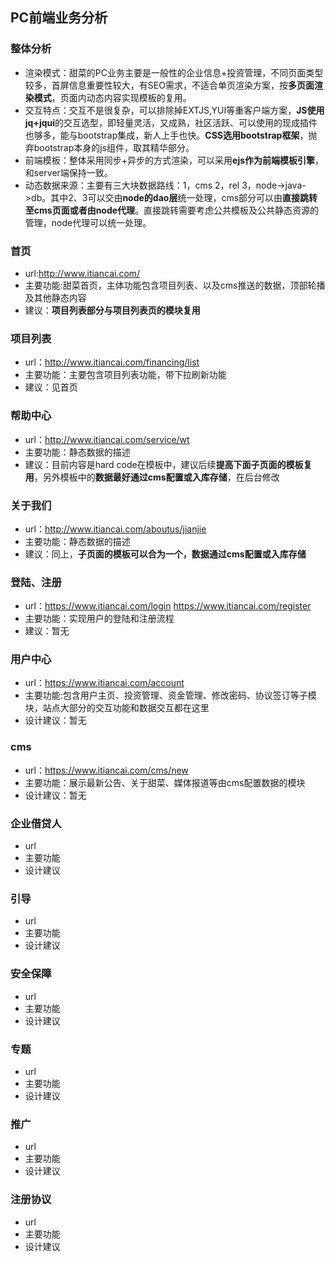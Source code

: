 ## PC前端业务分析 ##
### 整体分析 ###
- 渲染模式：甜菜的PC业务主要是一般性的企业信息+投资管理，不同页面类型较多，首屏信息重要性较大，有SEO需求，不适合单页渲染方案，按**多页面渲染模式**，页面内动态内容实现模板的复用。
- 交互特点：交互不是很复杂，可以排除掉EXTJS,YUI等重客户端方案，**JS使用jq+jqui**的交互选型，即轻量灵活，又成熟，社区活跃、可以使用的现成插件也够多，能与bootstrap集成，新人上手也快。**CSS选用bootstrap框架**，抛弃bootstrap本身的js组件，取其精华部分。
- 前端模板：整体采用同步+异步的方式渲染，可以采用**ejs作为前端模板引擎**，和server端保持一致。
- 动态数据来源：主要有三大块数据路线：1，cms 2，rel 3，node->java->db。其中2、3可以交由**node的dao层**统一处理，cms部分可以由**直接跳转至cms页面或者由node代理**。直接跳转需要考虑公共模板及公共静态资源的管理，node代理可以统一处理。
### 首页 ###
- url:http://www.itiancai.com/
- 主要功能:甜菜首页，主体功能包含项目列表、以及cms推送的数据，顶部轮播及其他静态内容
- 建议：**项目列表部分与项目列表页的模块复用**
### 项目列表 ###
- url：http://www.itiancai.com/financing/list
- 主要功能：主要包含项目列表功能，带下拉刷新功能
- 建议：见首页
### 帮助中心 ###
- url：http://www.itiancai.com/service/wt
- 主要功能：静态数据的描述
- 建议：目前内容是hard code在模板中，建议后续**提高下面子页面的模板复用**，另外模板中的**数据最好通过cms配置或入库存储**，在后台修改
### 关于我们 ###
- url：http://www.itiancai.com/aboutus/jianjie
- 主要功能：静态数据的描述
- 建议：同上，**子页面的模板可以合为一个，数据通过cms配置或入库存储**
### 登陆、注册 ###
- url：https://www.itiancai.com/login https://www.itiancai.com/register
- 主要功能：实现用户的登陆和注册流程
- 建议：暂无
### 用户中心 ###
- url：https://www.itiancai.com/account
- 主要功能:包含用户主页、投资管理、资金管理、修改密码、协议签订等子模块，站点大部分的交互功能和数据交互都在这里
- 设计建议：暂无
### cms ###
- url：https://www.itiancai.com/cms/new
- 主要功能：展示最新公告、关于甜菜、媒体报道等由cms配置数据的模块
- 设计建议：暂无
### 企业借贷人 ###
- url
- 主要功能
- 设计建议
### 引导 ###
- url
- 主要功能
- 设计建议
### 安全保障 ###
- url
- 主要功能
- 设计建议
### 专题 ###
- url
- 主要功能
- 设计建议
### 推广 ###
- url
- 主要功能
- 设计建议
### 注册协议 ###
- url
- 主要功能
- 设计建议
